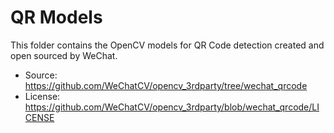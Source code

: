 # QR Models

This folder contains the OpenCV models for QR Code detection created and open sourced by WeChat.

- Source: https://github.com/WeChatCV/opencv_3rdparty/tree/wechat_qrcode
- License: https://github.com/WeChatCV/opencv_3rdparty/blob/wechat_qrcode/LICENSE
